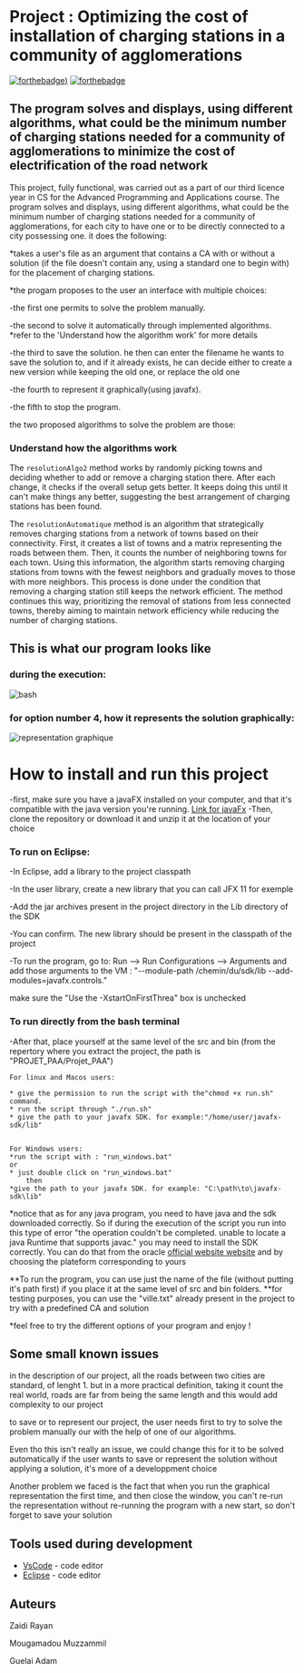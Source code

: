 # Project : Optimizing the cost of installation of charging stations in a community of agglomerations 

[![forthebadge](https://forthebadge.com/images/badges/made-with-java.svg))](http://forthebadge.com)  [![forthebadge](https://forthebadge.com/images/badges/powered-by-coffee.svg)](http://forthebadge.com)

## The program solves and displays, using different algorithms, what could be the minimum number of charging stations needed for a community of agglomerations to minimize the cost of electrification of the road network


This project, fully functional, was carried out as a part of our third licence year in CS for the Advanced Programming and Applications course.
The program solves and displays, using different algorithms, what could be the minimum number of charging stations needed for a community of agglomerations, for each city to have one or to be directly connected to a city possessing one.
it does the following:

*takes a user's file as an argument that contains a CA with or without a solution (if the file doesn't contain any, using a standard one to begin with) for the placement of charging stations.

*the progam proposes to the user an interface with multiple choices:

-the first one permits to solve the problem manually.

-the second to solve it automatically through implemented algorithms.
*refer to the 'Understand how the algorithm work' for more details

-the third to save the solution.
he then can enter the filename he wants to save the solution to, and if it already exists, he can decide either to create a new version while keeping the old one, or replace the old one

-the fourth to represent it graphically(using javafx).

-the fifth to stop the program.

the two proposed algorithms to solve the problem are those:

### Understand how the algorithms work

The `resolutionAlgo2` method works by randomly picking towns and deciding whether to add or remove a charging station there. After each change, it checks if the overall setup gets better. It keeps doing this until it can't make things any better, suggesting the best arrangement of charging stations has been found.

The `resolutionAutomatique` method is an algorithm that strategically removes charging stations from a network of towns based on their connectivity. First, it creates a list of towns and a matrix representing the roads between them. Then, it counts the number of neighboring towns for each town. Using this information, the algorithm starts removing charging stations from towns with the fewest neighbors and gradually moves to those with more neighbors. This process is done under the condition that removing a charging station still keeps the network efficient. The method continues this way, prioritizing the removal of stations from less connected towns, thereby aiming to maintain network efficiency while reducing the number of charging stations.

## This is what our program looks like
### during the execution:

![bash](https://github.com/Muzza1103/PROJET_PAA/assets/116688330/af9e54f1-f048-4986-a37a-deb2a625a4aa)

### for option number 4, how it represents the solution graphically:

![representation graphique](https://github.com/Muzza1103/PROJET_PAA/assets/116688330/f72a2c3c-58c0-4f67-b380-14e731a71216)



# How to install and run this project

-first, make sure you have a javaFX installed on your computer, and that it's compatible with the java version you're running.
[Link for javaFx](https://gluonhq.com/products/javafx/)
-Then, clone the repository or download it and unzip it at the location of your choice

### To run on Eclipse:

-In Eclipse, add a library to the project classpath

-In the user library, create a new library that you can call JFX 11 for exemple

-Add the jar archives present in the project directory in the Lib directory of the SDK

-You can confirm. The new library should be present in the classpath of the project

-To run the program, go to:
Run --> Run Configurations --> Arguments and add those arguments to the VM : "--module-path /chemin/du/sdk/lib --add-modules=javafx.controls."

make sure the "Use the -XstartOnFirstThrea" box is unchecked

### To run directly from the bash terminal

-After that, place yourself at the same level of the src and bin (from the repertory where you extract the project, the path is "PROJET_PAA/Projet_PAA")

    For linux and Macos users:

    * give the permission to run the script with the"chmod +x run.sh" command.
    * run the script through "./run.sh"
    * give the path to your javafx SDK. for example:"/home/user/javafx-sdk/lib"


    For Windows users:
    *run the script with : "run_windows.bat"
    or
    * just double click on "run_windows.bat"
        then 
    *give the path to your javafx SDK. for example: "C:\path\to\javafx-sdk\lib"

*notice that as for any java program, you need to have java and the sdk downloaded correctly. So if during the execution of the script you run into this type of error "the operation couldn't be completed. unable to locate a java Runtime that supports javac." you may need to install the SDK correctly. You can do that from the oracle [official website website](https://www.oracle.com/java/technologies/downloads/) and by choosing the plateform corresponding to yours 


**To run the program, you can use just the name of the file (without putting it's path first) if you place it at the same level of src and bin folders.
**for testing purposes, you can use the "ville.txt" already present in the project to try with a predefined CA and solution

*feel free to try the different options of your program and enjoy !

## Some small known issues 

in the description of our project, all the roads between two cities are standard, of lenght 1. but in a more practical definition, taking it count the real world, roads are far from being the same length and this would add complexity to our project


to save or to represent our project, the user needs first to try to solve the problem manually our with the help of one of our algorithms.

Even tho this isn't really an issue, we could change this for it to be solved automatically if the user wants to save or represent the solution without applying a solution, it's more of a developpment choice

Another problem we faced is the fact that when you run the graphical representation the first time, and then close the window, you can't re-run the representation without re-running the program with a new start, so don't forget to save your solution
 

## Tools used during development


* [VsCode](https://code.visualstudio.com/) - code editor
* [Eclipse](https://eclipseide.org) - code editor


## Auteurs
Zaidi Rayan

Mougamadou Muzzammil

Guelai Adam





 
